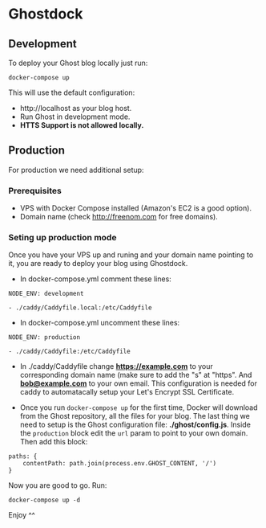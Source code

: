 # Ghostdock

## Development
To deploy your Ghost blog locally just run:

`docker-compose up`

This will use the default configuration:
* http://localhost as your blog host.
* Run Ghost in development mode.
* **HTTS Support is not allowed locally.**

## Production
For production we need additional setup:

### Prerequisites
* VPS with Docker Compose installed (Amazon's EC2 is a good option).
* Domain name (check http://freenom.com for free domains).


### Seting up production mode
Once you have your VPS up and runing and your domain name pointing to it, you are ready to deploy your blog using Ghostdock.

* In docker-compose.yml comment these lines:

```
NODE_ENV: development

- ./caddy/Caddyfile.local:/etc/Caddyfile
```

* In docker-compose.yml uncomment these lines:

```
NODE_ENV: production

- ./caddy/Caddyfile:/etc/Caddyfile
```

* In ./caddy/Caddyfile change **https://example.com** to your corresponding domain name (make sure to add the "s" at "https". And **bob@example.com** to your own email. This configuration is needed for caddy to automatacally setup your Let's Encrypt SSL Certificate.

* Once you run `docker-compose up` for the first time, Docker will download from the Ghost repository, all the files for your blog. The last thing we need to setup is the Ghost configuration file: **./ghost/config.js**. Inside the `production` block edit the `url` param to point to your own domain. Then add this block:

```
paths: {
    contentPath: path.join(process.env.GHOST_CONTENT, '/')
}
```

Now you are good to go. Run:
```
docker-compose up -d
```

Enjoy ^^